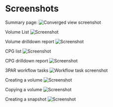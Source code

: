 # Screenshots
Summary page:
![Converged view screenshot](https://matt.fragilegeek.com/ucsd/3par-plugin-summary-page-new)

Volume List
![Screenshot](https://matt.fragilegeek.com/ucsd/3par-plugin-volume-list)

Volume drilldown report
![Screenshot](https://matt.fragilegeek.com/ucsd/3par-plugin-volume-drilldown)

CPG list
![Screenshot](https://matt.fragilegeek.com/ucsd/3par-plugin-cpg-list)

CPG drilldown report
![Screenshot](https://matt.fragilegeek.com/ucsd/3par-plugin-cpg-details)

3PAR workflow tasks
![Workflow task screenshot](https://matt.fragilegeek.com/ucsd/3par-plugin-workflow-tasks-new)

Creating a volume
![Screenshot](https://matt.fragilegeek.com/ucsd/3par-plugin-create-volume)

Copying a volume
![Screenshot](https://matt.fragilegeek.com/ucsd/3par-plugin-copy-volume)

Creating a snapshot
![Screenshot](https://matt.fragilegeek.com/ucsd/3par-plugin-create-snapshot)
